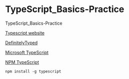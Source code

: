 # TypeScript_Basics-Practice
TypeScript_Basics-Practice

[Typescript website](https://typescriptlang.org)

[DefinitelyTyped](https://github.com/DefinitelyTyped/DefinitelyTyped)

[Microsoft TypeScript](https://github.com/Microsoft/TypeScript)

[NPM TypeScript](https://www.npmjs.com/package/typescript)

`npm install -g typescript`
